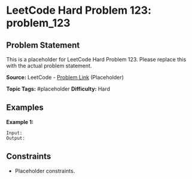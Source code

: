 # LeetCode Hard Problem 123: problem_123

## Problem Statement

This is a placeholder for LeetCode Hard Problem 123.
Please replace this with the actual problem statement.

**Source:** LeetCode - [Problem Link](https://leetcode.com/problems/problem-123/) (Placeholder)

**Topic Tags:** #placeholder
**Difficulty:** Hard

## Examples

**Example 1:**

```
Input:
Output:
```

## Constraints

- Placeholder constraints.
